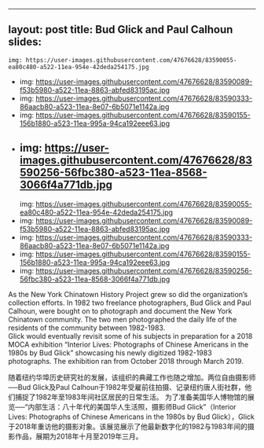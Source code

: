 ---
layout: post
title: Bud Glick and Paul Calhoun  
slides:
  -
    img: https://user-images.githubusercontent.com/47676628/83590055-ea80c480-a522-11ea-954e-42deda254175.jpg
  -
    img: https://user-images.githubusercontent.com/47676628/83590089-f53b5980-a522-11ea-8863-abfed83195ac.jpg
  -
    img: https://user-images.githubusercontent.com/47676628/83590333-86aacb80-a523-11ea-8e07-6b5071e1142a.jpg
  -
    img: https://user-images.githubusercontent.com/47676628/83590155-156b1880-a523-11ea-995a-94ca192eee63.jpg
  -
    img: https://user-images.githubusercontent.com/47676628/83590256-56fbc380-a523-11ea-8568-3066f4a771db.jpg 
      -
    img: https://user-images.githubusercontent.com/47676628/83590055-ea80c480-a522-11ea-954e-42deda254175.jpg
  -
    img: https://user-images.githubusercontent.com/47676628/83590089-f53b5980-a522-11ea-8863-abfed83195ac.jpg
  -
    img: https://user-images.githubusercontent.com/47676628/83590333-86aacb80-a523-11ea-8e07-6b5071e1142a.jpg
  -
    img: https://user-images.githubusercontent.com/47676628/83590155-156b1880-a523-11ea-995a-94ca192eee63.jpg
  -
    img: https://user-images.githubusercontent.com/47676628/83590256-56fbc380-a523-11ea-8568-3066f4a771db.jpg 

As the New York Chinatown History Project grew so did the organization’s collection efforts.  In 1982 two freelance photographers, Bud Glick and Paul Calhoun, were bought on to photograph and document the New York Chinatown community.   The two men photographed the daily life of the residents of the community between 1982-1983.   
Glick would eventually revisit some of his subjects in preparation for a 2018 MOCA exhibition “Interior Lives: Photographs of Chinese Americans in the 1980s by Bud Glick” showcasing his newly digitized 1982-1983 photographs.  The exhibition ran from October 2018 through March 2019.  

随着纽约华埠历史研究社的发展，该组织的典藏工作也随之增加。两位自由摄影师──Bud Glick及Paul Calhoun于1982年受雇前往拍摄、记录纽约唐人街社群，他们捕捉了1982年至1983年间社区居民的日常生活。
为了准备美国华人博物馆的展览──“内部生活：八十年代的美国华人生活照，摄影师Bud Glick”（Interior Lives: Photographs of Chinese Americans in the 1980s by Bud Glick），Glick于2018年重访他的摄影对象。该展览展示了他最新数字化的1982与1983年间的摄影作品，展期为2018年十月至2019年三月。
